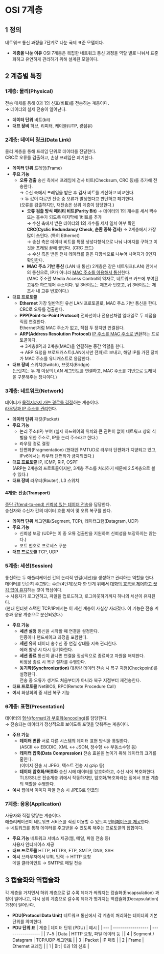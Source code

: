 # OSI 7계층
## 1 정의
네트워크 통신 과정을 7단계로 나눈 국제 표준 모델이다.
- **계층을 나눈 이유**
    OSI 7계층은 복잡한 네트워크 통신 과정을 역할 별로 나눠서 표준화하고 유연하게 관리하기 위해 설계된 모델이다.

## 2 계층별 특징
### 1계층: 물리(Physical)
전송 매체를 통해 0과 1의 신호(비트)를 전송하는 계층이다.  
→ 데이터의 실제 전송이 일어난다.
- **데이터 단위**
    비트(bit)
- **대표 장비**
    허브, 리피터, 케이블(UTP, 광섬유)

### 2계층: 데이터 링크(Data Link)
물리 계층을 통해 프레임 단위로 데이터를 전달한다.  
CRC로 오류를 검출하고, 손상 프레임은 폐기한다.
- **데이터 단위**
    프레임(Frame)
- **주요 기능**
    - **오류 검출**
        송신 측에서 프레임에 검사 비트(Checksum, CRC 등)를 추가해 전송한다.  
        → 수신 측에서 프레임을 받은 후 검사 비트를 계산하고 비교한다.  
        → 두 값이 다르면 전송 중 오류가 발생했다고 판단하고 폐기한다.  
        (오류를 검출하지만, 재전송은 상위 계층이 담당한다.)
        - **오류 검출 방식**
            **패리티 비트(Parity Bit)**
                → 데이터의 1의 개수를 세서 짝수 또는 홀수가 되도록 마지막에 1비트를 추가  
                → 수신 측에서 받은 데이터의 1의 개수를 세서 일치 여부 확인
            **CRC(Cyclic Redundancy Check, 순환 중복 검사)**
                → 2계층에서 가장 많이 쓰인다. (특히 Ethernet)  
                → 송신 측은 데이터 비트를 특정 생성다항식으로 나눠 나머지를 구하고 이것을 프레임 끝에 붙인다. (CRC 코드)  
                → 수신 측은 받은 전체 데이터를 같은 다항식으로 나누어 나머지가 0인지 확인한다.
        - **MAC 주소 기반 통신** (LAN 내 통신)
            2계층은 같은 네트워크(LAN) 안에서의 통신으로, IP가 아니라 <u>MAC 주소를 이용해서 통신</u>한다.  
            (MAC 주소란 Media Access Control의 약자로, 네트워크 카드에 부여된 고유한 하드웨어 주소이다. 앞 3바이트는 제조사 번호고, 뒤 3바이트는 제조사 내 고유 번호이다.)
- **대표 프로토콜**
    - **Ethernet**
        가장 일반적인 유선 LAN 프로토콜로, MAC 주소 기반 통신을 한다.  
        CRC로 오류를 검출한다.
    - **PPP(Point-to-Point Protocol)**
        전화선이나 전용선처럼 일대일로 두 지점을 직접 연결한다.  
        Ethernet처럼 MAC 주소가 없고, 직접 두 장치만 연결된다.
    - **ARP(Address Resolution Protocol)**
        <u>IP 주소를 MAC 주소로 변환</u>하는 프로토콜이다.  
        → 3계층(IP)과 2계층(MAC)을 연결하는 중간 역할을 한다.  
        → ARP 요청을 브로드캐스트(LAN에서만 전파)로 보내고, 해당 IP를 가진 장치가 MAC 주소를 유니캐스트로 응답한다.
- **대표 장비**
    스위치(Switch), 브릿지(Bridge)  
    (브릿지는 두 개 이상의 LAN 세그먼트를 연결하고, MAC 주소를 기반으로 트래픽을 구분해주는 장치이다.)

### 3계층: 네트워크(Network)
데이터가 <u>목적지까지 가는 경로를 결정</u>하는 계층이다.  
<u>라우팅과 IP 주소를 관리</u>한다.
- **데이터 단위**
패킷(Packet)
- **주요 기능**
    - 논리 주소(IP) 부여
        (실제 하드웨어의 위치와 큰 관련이 없이 네트워크 상의 식별을 위한 주소로, IP를 논리 주소라고 한다.)
    - 라우팅 경로 결정
    - 단편화(Fragmentation)
        (현대엔 PMTUD로 라우터 단편화가 지양되고 있고, IPv6에서는 라우터 단편화가 금지되었다.)
- **대표 프로토콜**
    IP, ICMP, RIP, OSPF  
    (ARP는 2계층의 프로토콜이지만, 3계층 주소를 처리하기 때문에 2.5계층으로 볼 수 있다.)
- **대표 장비**
    라우터(Router), L3 스위치
#### 4계층: 전송(Transport)
<u>종단 간(end-to-end) 신뢰성 있는 데이터 전송</u>을 담당한다.  
송신자와 수신자 간의 데이터 흐름 제어 및 오류 복구를 한다.
- **데이터 단위**
    세그먼트(Segment, TCP), 데이터그램(Datagram, UDP)
- **주요 기능**
    - 신뢰성 보장
        (UDP는 이 중 오류 검출만을 지원하여 신뢰성을 보장하지는 않는다.)
    - 포트 번호로 프로세스 구분
- **대표 프로토콜**
    TCP, UDP

### 5계층: 세션(Session)
통신하는 두 애플리케이션 간의 논리적 연결(세션)을 생성하고 관리하는 역할을 한다.  
데이터를 단순히 주고받는 수준(4단계)보다 한 단계 위에서 <u>대화의 흐름을 제어하고 끊김 없이 유지</u>하는 것이 핵심이다.  
→ 사용자가 로그인하고, 파일을 업로드하고, 로그아웃하기까지 하나의 세션이 유지된다.  
(현대 인터넷 스택인 TCP/IP에서는 이 세션 계층이 사실상 사라졌다. 이 기능은 전송 계층과 응용 계층으로 분산되었다.)
- **주요 기능**
    - **세션 설정**
        통신을 시작할 때 연결을 설정한다.  
        인증이나 핸드셰이크 과정을 포함한다.
    - **세션 유지**
        데이터 송수신 중 연결 상태를 지속 관리한다.  
        에러 발생 시 다시 동기화한다.
    - **세션 종료**
        통신이 끝나면 연결을 정상적으로 종료하고 자원을 해제한다.  
        비정상 종료 시 복구 절차를 수행한다.
    - **동기화(Synchronization)**
        대용량 데이터 전송 시 복구 지점(Checkpoint)를 설정한다.  
        전송 중 오류가 생겨도 처음부터가 아니라 복구 지점부터 재전송한다.
- **대표 프로토콜**
    NetBIOS, RPC(Remote Procedure Call)
- **예시**
    화상회의 중 세션 복구 기능

### 6계층: 표현(Presentation)
데이터의 <u>형식(format)과 부호화(encoding)</u>를 담당한다.  
→ 전송되는 데이터가 정상적으로 보이도록 포맷을 맞춰주는 계층이다.
- **주요 기능**
    - **데이터 변환**
        서로 다른 시스템의 데이터 표현 방식을 통일한다.  
        (ASCII ↔ EBCDIC, XML ↔ JSON, 정수형 ↔ 부동소수형 등)
    - **데이터 압축(Data Compression)**
        전송 효율을 높이기 위해 데이터의 크기를 줄인다.  
        (이미지 전송 시 JPEG, 텍스트 전송 시 gzip 등)
    - **데이터 암호화/복호화**
        송신 시에 데이터를 암호화하고, 수신 시에 복호화한다.  
        TLS/SSL은 전송계층 위에서 작동하지만, 암호화/복호화라는 점에서 표현 계층의 역할을 수행한다.
- **예시**
    웹에서 이미지 파일 전송 시 JPEG로 인코딩

### 7계층: 응용(Application)
사용자와 직접 맞닿는 계층이다.  
애플리케이션이 네트워크 서비스를 직접 이용할 수 있도록 <u>인터페이스를 제공</u>한다.  
→ 네트워크를 통해 데이터를 주고받을 수 있도록 해주는 프로토콜의 집합이다.
- **주요 기능**
    네트워크 서비스 제공(웹, 메일, 파일 전송 등)  
    사용자 인터페이스 제공
- **대표 프로토콜**
    HTTP, HTTPS, FTP, SMTP, DNS, SSH
- **예시**
    브라우저에서 URL 입력 → HTTP 요청  
    메일 클라이언트 → SMTP로 메일 전송

## 3 캡슐화와 역캡슐화
각 계층을 거치면서 하위 계층으로 갈 수록 헤더가 씌워지는 캡슐화(Encapsulation) 과정이 일어나고, 다시 상위 계층으로 갈수록 헤더가 벗겨지는 역캡슐화(Decapsulation) 과정이 일어난다.
- **PDU(Protocol Data Unit)**
    네트워크 통신에서 각 계층이 처리하는 데이터의 기본 단위를 의미한다.
- **PDU 단위 표**
    | 계층  | 데이터 단위 (PDU)       | 예시                |
    | --- | ------------------ | ----------------- |
    | 7~5 | Data               | HTTP 요청, 파일 데이터 등 |
    | 4   | Segment / Datagram | TCP/UDP 세그먼트      |
    | 3   | Packet             | IP 패킷             |
    | 2   | Frame              | Ethernet 프레임      |
    | 1   | Bit                | 0과 1의 신호          |